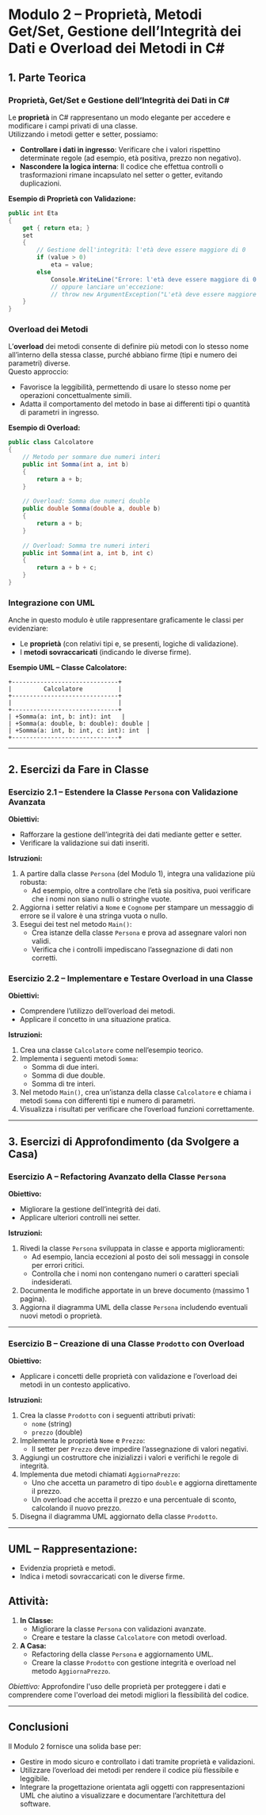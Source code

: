 # Modulo 2 – Proprietà, Metodi Get/Set, Gestione dell’Integrità dei Dati e Overload dei Metodi in C#

## 1. Parte Teorica

### Proprietà, Get/Set e Gestione dell’Integrità dei Dati in C#
Le **proprietà** in C# rappresentano un modo elegante per accedere e modificare i campi privati di una classe.  
Utilizzando i metodi getter e setter, possiamo:
- **Controllare i dati in ingresso**: Verificare che i valori rispettino determinate regole (ad esempio, età positiva, prezzo non negativo).
- **Nascondere la logica interna**: Il codice che effettua controlli o trasformazioni rimane incapsulato nel setter o getter, evitando duplicazioni.

**Esempio di Proprietà con Validazione:**

```csharp
public int Eta
{
    get { return eta; }
    set
    {
        // Gestione dell'integrità: l'età deve essere maggiore di 0
        if (value > 0)
            eta = value;
        else
            Console.WriteLine("Errore: l'età deve essere maggiore di 0.");
            // oppure lanciare un'eccezione:
            // throw new ArgumentException("L'età deve essere maggiore di 0.");
    }
}
```

### Overload dei Metodi
L’**overload** dei metodi consente di definire più metodi con lo stesso nome all’interno della stessa classe, purché abbiano firme (tipi e numero dei parametri) diverse.  
Questo approccio:
- Favorisce la leggibilità, permettendo di usare lo stesso nome per operazioni concettualmente simili.
- Adatta il comportamento del metodo in base ai differenti tipi o quantità di parametri in ingresso.

**Esempio di Overload:**

```csharp
public class Calcolatore
{
    // Metodo per sommare due numeri interi
    public int Somma(int a, int b)
    {
        return a + b;
    }
    
    // Overload: Somma due numeri double
    public double Somma(double a, double b)
    {
        return a + b;
    }
    
    // Overload: Somma tre numeri interi
    public int Somma(int a, int b, int c)
    {
        return a + b + c;
    }
}
```

### Integrazione con UML
Anche in questo modulo è utile rappresentare graficamente le classi per evidenziare:
- Le **proprietà** (con relativi tipi e, se presenti, logiche di validazione).
- I **metodi sovraccaricati** (indicando le diverse firme).

**Esempio UML – Classe Calcolatore:**

```
+------------------------------+
|         Calcolatore          |
+------------------------------+
|                              |
+------------------------------+
| +Somma(a: int, b: int): int   |
| +Somma(a: double, b: double): double |
| +Somma(a: int, b: int, c: int): int  |
+------------------------------+
```

---

## 2. Esercizi da Fare in Classe

### Esercizio 2.1 – Estendere la Classe `Persona` con Validazione Avanzata
**Obiettivi:**  
- Rafforzare la gestione dell’integrità dei dati mediante getter e setter.
- Verificare la validazione sui dati inseriti.

**Istruzioni:**
1. A partire dalla classe `Persona` (del Modulo 1), integra una validazione più robusta:
   - Ad esempio, oltre a controllare che l’età sia positiva, puoi verificare che i nomi non siano nulli o stringhe vuote.
2. Aggiorna i setter relativi a `Nome` e `Cognome` per stampare un messaggio di errore se il valore è una stringa vuota o nullo.
3. Esegui dei test nel metodo `Main()`:
   - Crea istanze della classe `Persona` e prova ad assegnare valori non validi.
   - Verifica che i controlli impediscano l’assegnazione di dati non corretti.

### Esercizio 2.2 – Implementare e Testare Overload in una Classe
**Obiettivi:**  
- Comprendere l’utilizzo dell’overload dei metodi.
- Applicare il concetto in una situazione pratica.

**Istruzioni:**
1. Crea una classe `Calcolatore` come nell’esempio teorico.
2. Implementa i seguenti metodi `Somma`:
   - Somma di due interi.
   - Somma di due double.
   - Somma di tre interi.
3. Nel metodo `Main()`, crea un’istanza della classe `Calcolatore` e chiama i metodi `Somma` con differenti tipi e numero di parametri.
4. Visualizza i risultati per verificare che l’overload funzioni correttamente.

---

## 3. Esercizi di Approfondimento (da Svolgere a Casa)

### Esercizio A – Refactoring Avanzato della Classe `Persona`
**Obiettivo:**  
- Migliorare la gestione dell’integrità dei dati.
- Applicare ulteriori controlli nei setter.

**Istruzioni:**
1. Rivedi la classe `Persona` sviluppata in classe e apporta miglioramenti:
   - Ad esempio, lancia eccezioni al posto dei soli messaggi in console per errori critici.
   - Controlla che i nomi non contengano numeri o caratteri speciali indesiderati.
2. Documenta le modifiche apportate in un breve documento (massimo 1 pagina).
3. Aggiorna il diagramma UML della classe `Persona` includendo eventuali nuovi metodi o proprietà.

---

### Esercizio B – Creazione di una Classe `Prodotto` con Overload
**Obiettivo:**  
- Applicare i concetti delle proprietà con validazione e l’overload dei metodi in un contesto applicativo.

**Istruzioni:**
1. Crea la classe `Prodotto` con i seguenti attributi privati:
   - `nome` (string)
   - `prezzo` (double)
2. Implementa le proprietà `Nome` e `Prezzo`:
   - Il setter per `Prezzo` deve impedire l’assegnazione di valori negativi.
3. Aggiungi un costruttore che inizializzi i valori e verifichi le regole di integrità.
4. Implementa due metodi chiamati `AggiornaPrezzo`:
   - Uno che accetta un parametro di tipo `double` e aggiorna direttamente il prezzo.
   - Un overload che accetta il prezzo e una percentuale di sconto, calcolando il nuovo prezzo.
5. Disegna il diagramma UML aggiornato della classe `Prodotto`.

---


## UML – Rappresentazione:
- Evidenzia proprietà e metodi.
- Indica i metodi sovraccaricati con le diverse firme.

## Attività:
1. **In Classe:**
   - Migliorare la classe `Persona` con validazioni avanzate.
   - Creare e testare la classe `Calcolatore` con metodi overload.
2. **A Casa:**
   - Refactoring della classe `Persona` e aggiornamento UML.
   - Creare la classe `Prodotto` con gestione integrità e overload nel metodo `AggiornaPrezzo`.

*Obiettivo:* Approfondire l'uso delle proprietà per proteggere i dati e comprendere come l'overload dei metodi migliori la flessibilità del codice.

---

## Conclusioni

Il Modulo 2 fornisce una solida base per:
- Gestire in modo sicuro e controllato i dati tramite proprietà e validazioni.
- Utilizzare l’overload dei metodi per rendere il codice più flessibile e leggibile.
- Integrare la progettazione orientata agli oggetti con rappresentazioni UML che aiutino a visualizzare e documentare l’architettura del software.

